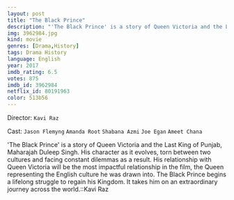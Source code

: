 ```yaml
---
layout: post
title: "The Black Prince"
description: "'The Black Prince' is a story of Queen Victoria and the Last King of Punjab, Maharajah Duleep Singh. His character as it evolves, torn between two cultures and facing constant dilemmas as a result. His relationship with Queen Victoria will be the most impactful relationship in the film, the Queen representing the English culture he was drawn into. The Black Prince begins a lifelong struggle to regain his Kingdom. It takes him on an extraordinary journey across the world.::Kavi Raz.."
img: 3962984.jpg
kind: movie
genres: [Drama,History]
tags: Drama History 
language: English
year: 2017
imdb_rating: 6.5
votes: 875
imdb_id: 3962984
netflix_id: 80191963
color: 513b56
---
```

Director: `Kavi Raz`  

Cast: `Jason Flemyng` `Amanda Root` `Shabana Azmi` `Joe Egan` `Ameet Chana` 

'The Black Prince' is a story of Queen Victoria and the Last King of Punjab, Maharajah Duleep Singh. His character as it evolves, torn between two cultures and facing constant dilemmas as a result. His relationship with Queen Victoria will be the most impactful relationship in the film, the Queen representing the English culture he was drawn into. The Black Prince begins a lifelong struggle to regain his Kingdom. It takes him on an extraordinary journey across the world.::Kavi Raz